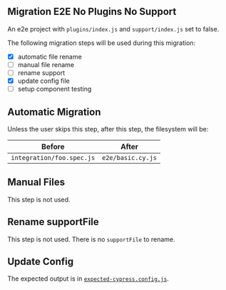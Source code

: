 ## Migration E2E No Plugins No Support

An e2e project with `plugins/index.js` and `support/index.js` set to false.

The following migration steps will be used during this migration:

- [x] automatic file rename
- [ ] manual file rename
- [ ] rename support
- [x] update config file
- [ ] setup component testing

## Automatic Migration

Unless the user skips this step, after this step, the filesystem will be:

| Before | After|
|---|---|
| `integration/foo.spec.js` | `e2e/basic.cy.js` |

## Manual Files

This step is not used.

## Rename supportFile

This step is not used. There is no `supportFile` to rename.

## Update Config

The expected output is in [`expected-cypress.config.js`](./expected-cypress.config.js).
